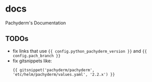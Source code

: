 # docs
Pachyderm's Documentation


## TODOs

- fix links that use `{{ config.python_pachyderm_version }}` and `{{ config.pach_branch }}`
- fix gitsnippets like: 
    ```
    {{ gitsnippet('pachyderm/pachyderm', 'etc/helm/pachyderm/values.yaml', '2.2.x') }}
    ```